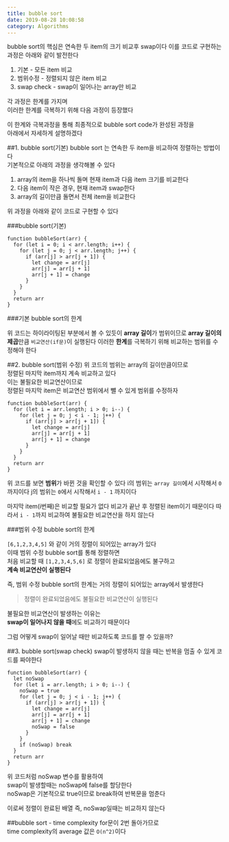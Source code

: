 ```yaml
---
title: bubble sort
date: 2019-08-28 10:08:58
category: Algorithms
---
```


bubble sort의 핵심은 연속한 두 item의 크기 비교후 swap이다
이를 코드로 구현하는 과정은 아래와 같이 발전한다

1. 기본 - 모든 item 비교
2. 범위수정 - 정렬되지 않은 item 비교
3. swap check - swap이 일어나는 array만 비교

각 과정은 한계를 가지며  
이러한 한계를 극복하기 위해 다음 과정이 등장했다

이 한계와 극복과정을 통해 최종적으로 bubble sort code가 완성된 과정을  
아래에서 자세하게 설명하겠다

##1. bubble sort(기본)
bubble sort 는 연속한 두 item을 비교하여 정렬하는 방법이다  
기본적으로 아래의 과정을 생각해볼 수 있다

1. array의 item을 하나씩 돌며 현재 item과 다음 item 크기를 비교한다
2. 다음 item이 작은 경우, 현재 item과 swap한다
3. array의 길이만큼 돌면서 전체 item을 비교한다

위 과정을 아래와 같이 코드로 구현할 수 있다

###bubble sort(기본)

```js{2,3}
function bubbleSort(arr) {
  for (let i = 0; i < arr.length; i++) {
    for (let j = 0; j < arr.length; j++) {
      if (arr[j] > arr[j + 1]) {
        let change = arr[j]
        arr[j] = arr[j + 1]
        arr[j + 1] = change
      }
    }
  }
  return arr
}
```

###기본 bubble sort의 한계

위 코드는 하이라이팅된 부분에서 볼 수 있듯이 **array 길이**가 범위이므로
**array 길이의 제곱**만큼 `비교연산(if문)`이 실행된다
이러한 **한계**를 극복하기 위해 비교하는 범위를 수정해야 한다

##2. bubble sort(범위 수정)
위 코드의 범위는 array의 길이만큼이므로  
정렬된 마지막 item까지 계속 비교하고 있다  
이는 불필요한 비교연산이므로  
정렬된 마지막 item은 비교연산 범위에서 뺄 수 있게 범위를 수정하자

```js{2, 3}
function bubbleSort(arr) {
  for (let i = arr.length; i > 0; i--) {
    for (let j = 0; j < i - 1; j++) {
      if (arr[j] > arr[j + 1]) {
        let change = arr[j]
        arr[j] = arr[j + 1]
        arr[j + 1] = change
      }
    }
  }
  return arr
}
```

위 코드를 보면 **범위**가 바뀐 것을 확인할 수 있다
i의 범위는 `array 길이`에서 시작해서 `0`까지이다
j의 범위는 `0`에서 시작해서 `i - 1` 까지이다

마지막 item(i번째)은 비교할 필요가 없다
비교가 끝난 후 정렬된 item이기 때문이다
따라서 `i - 1`까지 비교하여 불필요한 비교연산을 하지 않는다

###범위 수정 bubble sort의 한계

`[6,1,2,3,4,5]` 와 같이 거의 정렬이 되어있는 array가 있다  
이때 범위 수정 bubble sort를 통해 정렬하면  
처음 비교할 때 `[1,2,3,4,5,6]` 로 정렬이 완료되었음에도 불구하고  
**계속 비교연산이 실행된다**

즉, 범위 수정 bubble sort의 한계는 거의 정렬이 되어있는 array에서 발생한다

> 정렬이 완료되었음에도 불필요한 비교연산이 실행된다

불필요한 비교연산이 발생하는 이유는  
**swap이 일어나지 않을 때**에도 비교하기 때문이다

그럼 어떻게 swap이 일어날 때만 비교하도록 코드를 짤 수 있을까?

##3. bubble sort(swap check)
swap이 발생하지 않을 때는 반복을 멈출 수 있게 코드를 짜야한다

```js{2, 3}
function bubbleSort(arr) {
  let noSwap
  for (let i = arr.length; i > 0; i--) {
    noSwap = true
    for (let j = 0; j < i - 1; j++) {
      if (arr[j] > arr[j + 1]) {
        let change = arr[j]
        arr[j] = arr[j + 1]
        arr[j + 1] = change
        noSwap = false
      }
    }
    if (noSwap) break
  }
  return arr
}
```

위 코드처럼 noSwap 변수를 활용하여  
swap이 발생할때는 noSwap에 false를 할당한다  
noSwap은 기본적으로 true이므로 break하여 반복문을 멈춘다

이로써 정렬이 완료된 배열 즉, noSwap일때는 비교하지 않는다

##bubble sort - time complexity
for문이 2번 돌아가므로  
time complexity의 average 값은 `O(n^2)`이다
